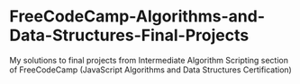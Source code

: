 # FreeCodeCamp-Algorithms-and-Data-Structures-Final-Projects
My solutions to final projects from Intermediate Algorithm Scripting section of FreeCodeCamp (JavaScript Algorithms and Data Structures Certification)
